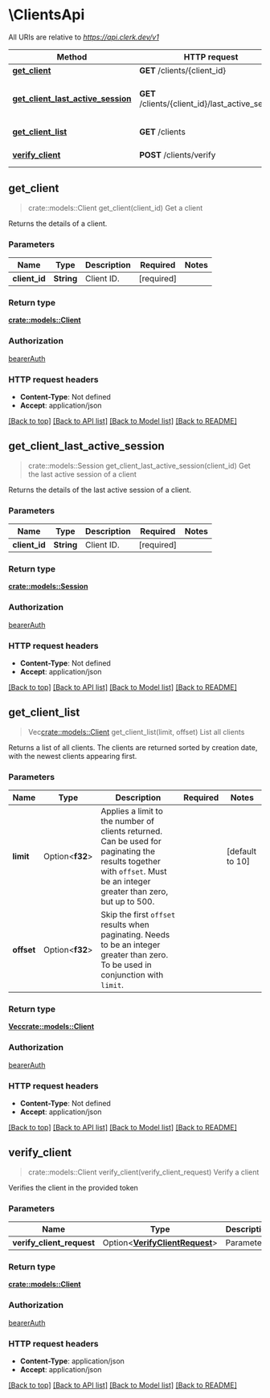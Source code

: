 # \ClientsApi

All URIs are relative to *https://api.clerk.dev/v1*

Method | HTTP request | Description
------------- | ------------- | -------------
[**get_client**](ClientsApi.md#get_client) | **GET** /clients/{client_id} | Get a client
[**get_client_last_active_session**](ClientsApi.md#get_client_last_active_session) | **GET** /clients/{client_id}/last_active_session | Get the last active session of a client
[**get_client_list**](ClientsApi.md#get_client_list) | **GET** /clients | List all clients
[**verify_client**](ClientsApi.md#verify_client) | **POST** /clients/verify | Verify a client



## get_client

> crate::models::Client get_client(client_id)
Get a client

Returns the details of a client.

### Parameters


Name | Type | Description  | Required | Notes
------------- | ------------- | ------------- | ------------- | -------------
**client_id** | **String** | Client ID. | [required] |

### Return type

[**crate::models::Client**](Client.md)

### Authorization

[bearerAuth](../README.md#bearerAuth)

### HTTP request headers

- **Content-Type**: Not defined
- **Accept**: application/json

[[Back to top]](#) [[Back to API list]](../README.md#documentation-for-api-endpoints) [[Back to Model list]](../README.md#documentation-for-models) [[Back to README]](../README.md)


## get_client_last_active_session

> crate::models::Session get_client_last_active_session(client_id)
Get the last active session of a client

Returns the details of the last active session of a client.

### Parameters


Name | Type | Description  | Required | Notes
------------- | ------------- | ------------- | ------------- | -------------
**client_id** | **String** | Client ID. | [required] |

### Return type

[**crate::models::Session**](Session.md)

### Authorization

[bearerAuth](../README.md#bearerAuth)

### HTTP request headers

- **Content-Type**: Not defined
- **Accept**: application/json

[[Back to top]](#) [[Back to API list]](../README.md#documentation-for-api-endpoints) [[Back to Model list]](../README.md#documentation-for-models) [[Back to README]](../README.md)


## get_client_list

> Vec<crate::models::Client> get_client_list(limit, offset)
List all clients

Returns a list of all clients. The clients are returned sorted by creation date, with the newest clients appearing first.

### Parameters


Name | Type | Description  | Required | Notes
------------- | ------------- | ------------- | ------------- | -------------
**limit** | Option<**f32**> | Applies a limit to the number of clients returned. Can be used for paginating the results together with `offset`. Must be an integer greater than zero, but up to 500. |  |[default to 10]
**offset** | Option<**f32**> | Skip the first `offset` results when paginating. Needs to be an integer greater than zero. To be used in conjunction with `limit`. |  |

### Return type

[**Vec<crate::models::Client>**](Client.md)

### Authorization

[bearerAuth](../README.md#bearerAuth)

### HTTP request headers

- **Content-Type**: Not defined
- **Accept**: application/json

[[Back to top]](#) [[Back to API list]](../README.md#documentation-for-api-endpoints) [[Back to Model list]](../README.md#documentation-for-models) [[Back to README]](../README.md)


## verify_client

> crate::models::Client verify_client(verify_client_request)
Verify a client

Verifies the client in the provided token

### Parameters


Name | Type | Description  | Required | Notes
------------- | ------------- | ------------- | ------------- | -------------
**verify_client_request** | Option<[**VerifyClientRequest**](VerifyClientRequest.md)> | Parameters. |  |

### Return type

[**crate::models::Client**](Client.md)

### Authorization

[bearerAuth](../README.md#bearerAuth)

### HTTP request headers

- **Content-Type**: application/json
- **Accept**: application/json

[[Back to top]](#) [[Back to API list]](../README.md#documentation-for-api-endpoints) [[Back to Model list]](../README.md#documentation-for-models) [[Back to README]](../README.md)

